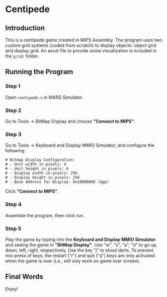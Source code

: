 # Centipede

## Introduction

This is a centipede game created in MIPS Assembly.
The program uses two custom grid systems (coded from scratch) to display objects: object grid and display grid.
An excel file to provide some visualization is included in the `grid/` folder.

## Running the Program

### Step 1

Open `centipede.s` in MARS Simulator.

### Step 2

Go to Tools -> BitMap Display and choose **"Connect to MIPS"**.

### Step 3

Go to Tools -> Keyboard and Display MMIO Simulator, and configure the following:

```
# Bitmap Display Configuration:
# - Unit width in pixels: 4
# - Unit height in pixels: 4
# - Display width in pixels: 256
# - Display height in pixels: 256
# - Base Address for Display: 0x10008000 ($gp)
```

Click **"Connect to MIPS"**.

### Step 4

Assemble the program, then click run.

### Step 5

Play the game by typing into the **Keyboard and Display MMIO Simulator** and seeing the game in **"BitMap Display"**.
Use "w", "s", "a", "d" to go up, down, left, right, respectively.
Use the key "j" to shoot darts. To prevent mis-press of keys, the restart ("r") and quit ("q") keys are only activated when the game is over (i.e., will only work on game over screen).

## Final Words

Enjoy!

